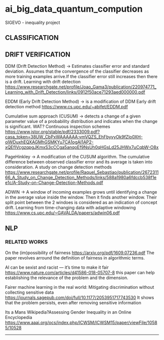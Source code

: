 # ai_big_data_quantum_compution
SIGEVO -  inequality project

## CLASSIFICATION 

## DRIFT VERIFICATION 

DDM (Drift Detection Method) -> Estimates classifier error and standard deviation. Assumes that the convergence of the classifier decreases as more training examples arrive.If the classifier error still increases then there is a drift. 
  Learning with drift detection
  https://www.researchgate.net/profile/Joao_Gama3/publication/220974771_Learning_with_Drift_Detection/links/0912f50ace71293aed000000.pdf
  
EDDM (Early Drift Detection Method) -> is a modification of DDM
  Early drift detection method
  https://www.cs.upc.edu/~abifet/EDDM.pdf
 
Cumulative sum approach (CUSUM) ->  detects a change of a given parameter value of a probability distribution and indicates when the change is significant. WAT?
  Continuous inspection schemes
  https://www.jstor.org/stable/pdf/2333009.pdf?casa_token=38UW_CbPxWAAAAAA:ymVQZS_EhFbyvyOk9fZlo0XH-olWDuxhEQXAGMhGSMKYu7CA1ogAI1AP2-xQEfIVcgzqpgJKmxS3cCCga5anqoEf9NsUh0qHGsLd25JHWx7uCqbW-O8x

PageHinkley -> A modification of the CUSUM algorithm. The cumulative difference between observed classifier error and its average is taken into consideration. 
  A study on change detection methods
  https://www.researchgate.net/profile/Raquel_Sebastiao/publication/267231166_A_Study_on_Change_Detection_Methods/links/588a1980a6fdccb538f1ee1c/A-Study-on-Change-Detection-Methods.pdf
  
  ADWIN -> A window of incoming examples grows until identifying a change in the average value inside the window. Then it finds another window. Their split point between the 2 windoes is considered as an indication of concept drift.
  Learning from time-changing data with adaptive windowing
  https://www.cs.upc.edu/~GAVALDA/papers/adwin06.pdf
## NLP 


### RELATED WORKS 
On the (im)possibility of fairness
https://arxiv.org/pdf/1609.07236.pdf
The paper revolves arround the definition of fairness in algorithmic terms.

AI can be sexist and racist — it’s time to make it fair
https://www.nature.com/articles/d41586-018-05707-8 this paper can help establishing the relevance of the problem and the dimension.


Fairer machine learning in the real world: Mitigating discrimination without collecting sensitive data 
https://journals.sagepub.com/doi/full/10.1177/2053951717743530
It shows that the problem persists, even after removing sensitive information

Its a Mans Wikipedia?Assessing Gender Inequality in an Online Encyclopedia
https://www.aaai.org/ocs/index.php/ICWSM/ICWSM15/paper/viewFile/10585/10528


---
